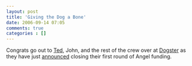 ```yaml
---
layout: post
title: 'Giving the Dog a Bone'
date: 2006-09-14 07:05
comments: true
categories : []
---  
```


Congrats go out to <a href="http://spideysenses.com">Ted</a>, John, and the rest of the crew over at <a href="http://dogster.com">Dogster</a> as they have just <a href="http://blog.dogster.com/2006/09/13/this-dog-earned-a-bone/">announced</a> closing their first round of Angel funding.



